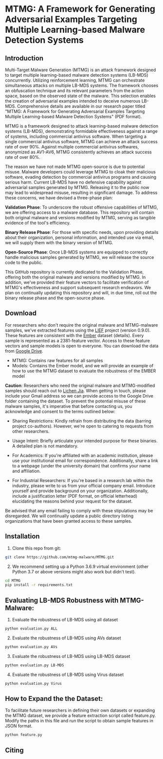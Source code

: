 # MTMG: A Framework for Generating Adversarial Examples Targeting Multiple Learning-based Malware Detection Systems
## Introduction
Multi-Target Malware Generation (MTMG) is an attack framework designed to target multiple learning-based malware detection systems (LB-MDS) concurrently. Utilizing reinforcement learning, MTMG can orchestrate simultaneous attacks on multiple LB-MDS systems. The framework chooses an obfuscation technique and its relevant parameters from the action space, based on the observed state of the malware. This selection enables the creation of adversarial examples intended to deceive numerous LB-MDS. Comprehensive details are available in our research paper titled "MTMG: A Framework for Generating Adversarial Examples Targeting Multiple Learning-based Malware Detection Systems" (PDF format).

MTMG is a framework designed to attack learning-based malware detection systems (LB-MDS), demonstrating formidable effectiveness against a range of systems, including commercial antivirus software. When targeting a single commercial antivirus software, MTMG can achieve an attack success rate of over 90%. Against multiple commercial antivirus softwares, anonymized as AV1-AV6, MTMG consistently achieves an attack success rate of over 80%.

The reason we have not made MTMG open-source is due to potential misuse. Malware developers could leverage MTMG to cloak their malicious software, evading detection by commercial antivirus programs and causing serious harm. Current LB-MDS have no defensive capability against adversarial samples generated by MTMG. Releasing it to the public now may lead to widespread misuse, resulting in significant damage. To address these concerns, we have devised a three-phase plan:

**Validation Phase**: To underscore the robust offensive capabilities of MTMG, we are offering access to a malware database. This repository will contain both original malware and versions modified by MTMG, serving as tangible evidence of the tool's efficiency.

**Binary Release Phase**: For those with specific needs, upon providing details about their organization, personal information, and intended use via email, we will supply them with the binary version of MTMG.

**Open-Source Phase**: Once LB-MDS systems are equipped to correctly handle malicious samples generated by MTMG, we will release the source code to the public.

This GitHub repository is currently dedicated to the Validation Phase, offering both the original malware and versions modified by MTMG. In addition, we've provided their feature vectors to facilitate verification of MTMG's effectiveness and support subsequent research endeavors. We plan on continually updating this repository and will, in due time, roll out the binary release phase and the open-source phase.

## Download
For researchers who don't require the original malware and MTMG-malware samples, we've extracted features using the [LIEF](https://lief.quarkslab.com/) project (version 0.9.0). These features are consistent with the [Ember](https://github.com/elastic/ember) dataset (details). Every sample is represented as a 2381-feature vector. Access to these feature vectors and sample models is open to everyone. You can download the data from [Google Drive](https://drive.google.com/drive/folders/16kBICos-wTojGr2MOk833mD8KJYDDisV?usp=drive_link). 
- MTMG: Contains raw features for all samples
- Models: Contains the Ember model, and we will provide an example of how to use the MTMG dataset to evaluate the robustness of the EMBER model

**Caution**: Researchers who need the original malware and MTMG-modified samples should reach out to [Lichen Jia](lcjia457@gmail.com). When getting in touch, please include your Gmail address so we can provide access to the Google Drive folder containing the dataset. To prevent the potential misuse of these malware samples, it's imperative that before contacting us, you acknowledge and consent to the terms outlined below:

- Sharing Restrictions: Kindly refrain from distributing the data (barring project co-authors). However, we're open to catering to requests from other researchers.

- Usage Intent: Briefly articulate your intended purpose for these binaries. A detailed plan is not mandatory.

- For Academics: If you're affiliated with an academic institution, please use your institutional email for correspondence. Additionally, share a link to a webpage (under the university domain) that confirms your name and affiliation.

- For Industrial Researchers: If you're based in a research lab within the industry, please write to us from your official company email. Introduce yourself and provide background on your organization. Additionally, include a justification letter (PDF format, on official letterhead) elucidating the reasons behind your request for the dataset.

Be advised that any email failing to comply with these stipulations may be disregarded. We will continually update a public directory listing organizations that have been granted access to these samples.


## Installation
1. Clone this repo from git:

```bash
git clone https://github.com/mtmg-malware/MTMG.git
```

2. We recommend setting up a Python 3.6.9 virtual environment (other Python 3.7 or above versions might also work but didn't test).

```bash
cd MTMG
pip install -r requirements.txt
```

## Evaluating LB-MDS Robustness with MTMG-Malware:
1. Evaluate the robustness of LB-MDS using all dataset

```bash
python evaluation.py ALL
```

2. Evaluate the robustness of LB-MDS using AVs dataset

```bash
python evaluation.py AVs
```

3. Evaluate the robustness of LB-MDS using LB-MDS dataset

```bash
python evaluation.py LB-MDS
```

4. Evaluate the robustness of LB-MDS using Virus dataset

```bash
python evaluation.py Virus
```

## How to Expand the the Dataset:
To facilitate future researchers in defining their own datasets or expanding the MTMG dataset, we provide a feature extraction script called feature.py. Modify the paths in this file and run the script to obtain sample features in JSON format.

```bash
python feature.py
```

## Citing
```

```
